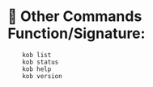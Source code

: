 # &#x1F4D7; Other Commands Function/Signature:        
  
             
        kob list
        kob status        
        kob help     
        kob version     
